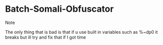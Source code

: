 # Batch-Somali-Obfuscator

Note

The only thing that is bad is that if u use built in variables such as %~dp0 it breaks but ill try and fix that if I got time
